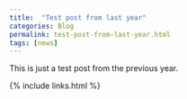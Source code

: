 ```yaml
---
title:  "Test post from last year"
categories: Blog
permalink: test-post-from-last-year.html
tags: [news]
---
```


This is just a test post from the previous year.

{% include links.html %}
